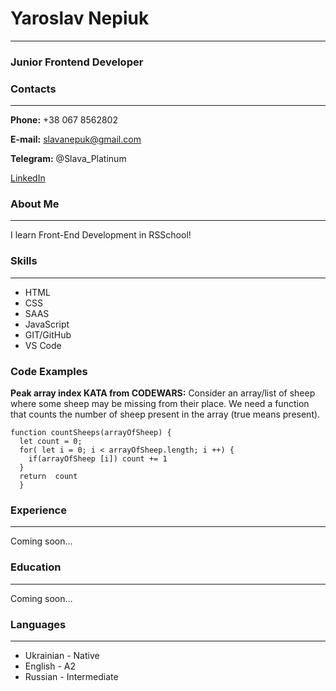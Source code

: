 # Yaroslav Nepiuk
---
### Junior Frontend Developer

### Contacts
---
**Phone:** +38 067 8562802


**E-mail:** slavanepuk@gmail.com


**Telegram:** @Slava_Platinum


[LinkedIn](https://www.linkedin.com/in/yaroslav-nepiuk/?lipi=urn%3Ali%3Apage%3Aprofile_common_profile_index%3Be0a84966-41dd-49ea-8a97-0aedd55e2829)

### About Me
---
I learn Front-End Development in RSSchool!

### Skills
---
* HTML
* CSS
* SAAS
* JavaScript
* GIT/GitHub
* VS Code

### Code Examples
**Peak array index KATA from CODEWARS:** Consider an array/list of sheep where some sheep may be missing from their place. We need a function that counts the number of sheep present in the array (true means present).
```
function countSheeps(arrayOfSheep) {
  let count = 0;
  for( let i = 0; i < arrayOfSheep.length; i ++) {
    if(arrayOfSheep [i]) count += 1
  }
  return  count
  }
```
### Experience
---
Сoming soon…


### Education
---
Сoming soon…


### Languages
---
* Ukrainian - Native
* English - A2
* Russian - Intermediate